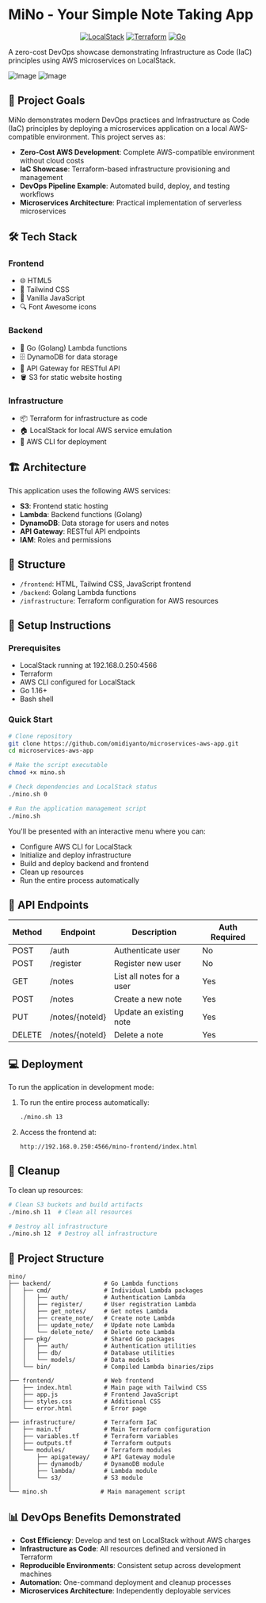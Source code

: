 # MiNo - Your Simple Note Taking App

<div align="center">

[![LocalStack](https://img.shields.io/badge/LocalStack-Ready-brightgreen.svg)](https://localstack.cloud)
[![Terraform](https://img.shields.io/badge/Terraform-1.0%2B-623CE4.svg)](https://www.terraform.io/)
[![Go](https://img.shields.io/badge/Go-1.17%2B-00ADD8.svg)](https://go.dev/)

</div>

A zero-cost DevOps showcase demonstrating Infrastructure as Code (IaC) principles using AWS microservices on LocalStack.

![Image](https://github.com/user-attachments/assets/ddbb540c-cd79-49c2-8c50-15143e44b917)
![Image](demo.gif)

## 🎯 Project Goals

MiNo demonstrates modern DevOps practices and Infrastructure as Code (IaC) principles by deploying a microservices application on a local AWS-compatible environment. This project serves as:

- **Zero-Cost AWS Development**: Complete AWS-compatible environment without cloud costs
- **IaC Showcase**: Terraform-based infrastructure provisioning and management
- **DevOps Pipeline Example**: Automated build, deploy, and testing workflows
- **Microservices Architecture**: Practical implementation of serverless microservices

## 🛠️ Tech Stack

### Frontend
- 🌐 HTML5
- 🎨 Tailwind CSS
- 📜 Vanilla JavaScript
- 🔍 Font Awesome icons

### Backend
- 🚀 Go (Golang) Lambda functions
- 🗄️ DynamoDB for data storage
- 🔌 API Gateway for RESTful API
- 🪣 S3 for static website hosting

### Infrastructure
- 📦 Terraform for infrastructure as code
- 🏠 LocalStack for local AWS service emulation
- 🧰 AWS CLI for deployment

## 🏗️ Architecture

This application uses the following AWS services:
- **S3**: Frontend static hosting
- **Lambda**: Backend functions (Golang)
- **DynamoDB**: Data storage for users and notes
- **API Gateway**: RESTful API endpoints
- **IAM**: Roles and permissions

## 📂 Structure
- `/frontend`: HTML, Tailwind CSS, JavaScript frontend
- `/backend`: Golang Lambda functions
- `/infrastructure`: Terraform configuration for AWS resources

## 🚀 Setup Instructions

### Prerequisites
- LocalStack running at 192.168.0.250:4566
- Terraform
- AWS CLI configured for LocalStack
- Go 1.16+
- Bash shell

### Quick Start

```bash
# Clone repository
git clone https://github.com/omidiyanto/microservices-aws-app.git
cd microservices-aws-app

# Make the script executable
chmod +x mino.sh

# Check dependencies and LocalStack status
./mino.sh 0

# Run the application management script
./mino.sh
```

You'll be presented with an interactive menu where you can:
- Configure AWS CLI for LocalStack
- Initialize and deploy infrastructure
- Build and deploy backend and frontend
- Clean up resources
- Run the entire process automatically

## 🔌 API Endpoints

| Method | Endpoint         | Description                      | Auth Required |
|--------|------------------|----------------------------------|--------------|
| POST   | /auth            | Authenticate user                | No           |
| POST   | /register        | Register new user                | No           |
| GET    | /notes           | List all notes for a user        | Yes          |
| POST   | /notes           | Create a new note                | Yes          |
| PUT    | /notes/{noteId}  | Update an existing note          | Yes          |
| DELETE | /notes/{noteId}  | Delete a note                    | Yes          |

## 💻 Deployment

To run the application in development mode:

1. To run the entire process automatically:
   ```bash
   ./mino.sh 13
   ```

2. Access the frontend at:
   ```
   http://192.168.0.250:4566/mino-frontend/index.html
   ```

## 🧹 Cleanup

To clean up resources:
```bash
# Clean S3 buckets and build artifacts
./mino.sh 11  # Clean all resources

# Destroy all infrastructure
./mino.sh 12  # Destroy all infrastructure
```

## 📁 Project Structure

```
mino/
├── backend/               # Go Lambda functions
│   ├── cmd/               # Individual Lambda packages
│   │   ├── auth/          # Authentication Lambda
│   │   ├── register/      # User registration Lambda
│   │   ├── get_notes/     # Get notes Lambda
│   │   ├── create_note/   # Create note Lambda
│   │   ├── update_note/   # Update note Lambda
│   │   └── delete_note/   # Delete note Lambda
│   ├── pkg/               # Shared Go packages
│   │   ├── auth/          # Authentication utilities
│   │   ├── db/            # Database utilities
│   │   └── models/        # Data models
│   └── bin/               # Compiled Lambda binaries/zips
│
├── frontend/              # Web frontend
│   ├── index.html         # Main page with Tailwind CSS
│   ├── app.js             # Frontend JavaScript
│   ├── styles.css         # Additional CSS
│   └── error.html         # Error page
│
├── infrastructure/        # Terraform IaC
│   ├── main.tf            # Main Terraform configuration
│   ├── variables.tf       # Terraform variables
│   ├── outputs.tf         # Terraform outputs
│   └── modules/           # Terraform modules
│       ├── apigateway/    # API Gateway module
│       ├── dynamodb/      # DynamoDB module
│       ├── lambda/        # Lambda module
│       └── s3/            # S3 module
│
└── mino.sh               # Main management script
```

## 📊 DevOps Benefits Demonstrated

- **Cost Efficiency**: Develop and test on LocalStack without AWS charges
- **Infrastructure as Code**: All resources defined and versioned in Terraform
- **Reproducible Environments**: Consistent setup across development machines
- **Automation**: One-command deployment and cleanup processes
- **Microservices Architecture**: Independently deployable services